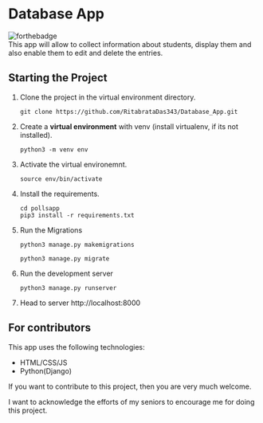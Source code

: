 # Database App

![forthebadge](https://forthebadge.com/images/badges/made-with-python.svg)<br>
This app will allow to collect information about students, display them and also enable them to edit and delete the entries.

##  Starting the Project


1. Clone the project in the virtual environment directory.

    ```
    git clone https://github.com/RitabrataDas343/Database_App.git

    ```

2. Create a **virtual environment** with venv (install virtualenv, if its not installed).

    ```
    python3 -m venv env

    ```

3. Activate the virtual environemnt.
    ```
    source env/bin/activate

    ```
    
4. Install the requirements.

    ```
    cd pollsapp
    pip3 install -r requirements.txt

    ```


5. Run the Migrations
    ```
    python3 manage.py makemigrations

    python3 manage.py migrate

    ```
6. Run the development server
    ```
    python3 manage.py runserver

    ```
7. Head to server http://localhost:8000


## For contributors

This app uses the following technologies:

+ HTML/CSS/JS
+ Python(Django)

If you want to contribute to this project, then you are very much welcome.

I want to acknowledge the efforts of my seniors to encourage me for doing this project.
